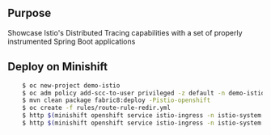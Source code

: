 ## Purpose 

Showcase Istio's Distributed Tracing capabilities with a set of properly instrumented Spring Boot applications

## Deploy on Minishift

```bash
    $ oc new-project demo-istio
    $ oc adm policy add-scc-to-user privileged -z default -n demo-istio
    $ mvn clean package fabric8:deploy -Pistio-openshift
    $ oc create -f rules/route-rule-redir.yml    
    $ http $(minishift openshift service istio-ingress -n istio-system --url)/suggest/serial
    $ http $(minishift openshift service istio-ingress -n istio-system --url)/suggest/parallel
```